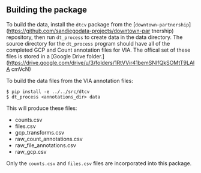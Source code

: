 ## Building the package

To build the data, install the ``dtcv`` package from the
[``downtown-partnership``](https://github.com/sandiegodata-projects/downtown-par
tnership) repository, then run ``dt_process`` to create data in the data
directory. The source directory for the ``dt_process`` program should have all
of the completed GCP and Count annotation files for VIA. The offical set of
these files is stored in a [Google Drive
folder.](https://drive.google.com/drive/u/3/folders/1RtVVir41bemSNIfQkSOMtT9LAlA
cmVcN)

To build the data files from the VIA annotation files: 

    $ pip install -e ../../src/dtcv
    $ dt_process <annotations_dir> data

This will produce these files: 

* counts.csv
* files.csv
* gcp_transforms.csv
* raw_count_annotations.csv
* raw_file_annotations.csv
* raw_gcp.csv

Only the ``counts.csv`` and ``files.csv`` files are incorporated into this package. 
